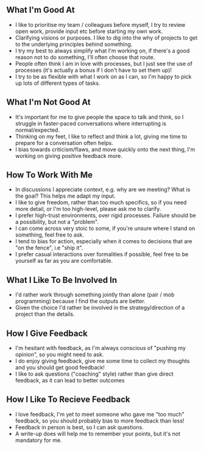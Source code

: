 
## What I'm Good At

* I like to prioritise my team / colleagues before myself, I try to review open work, provide input etc before starting my own work.
* Clarifying visions or purposes. I like to dig into the why of projects to get to the underlying principles behind something. 
* I try my best to always simplify what I'm working on, if there's a good reason not to do something, I'll often choose that route. 
* People often think I am in love with processes, but I just see the use of processes (it's actually a bonus if I don't have to set them up)!
* I try to be as flexible with what I work on as I can, so I'm happy to pick up lots of different types of tasks. 

## What I'm Not Good At

* It's important for me to give people the space to talk and think, so I struggle in faster-paced conversations where interrupting is normal/expected.
* Thinking on my feet, I like to reflect and think a lot, giving me time to prepare for a conversation often helps. 
* I bias towards criticism/flaws, and move quickly onto the next thing, I'm working on giving positive feedback more.

## How To Work With Me

* In discussions I appreciate context, e.g. why are we meeting? What is the goal? This helps me adapt my input.
* I like to give freedom, rather than too much specifics, so if you need more detail, or I'm too high-level, please ask me to clarify.
* I prefer high-trust environments, over rigid processes. Failure should be a possibility, but not a "problem".
* I can come across very stoic to some, if you're unsure where I stand on something, feel free to ask.
* I tend to bias for action, especially when it comes to decisions that are "on the fence", i.e "ship it".
* I prefer casual interactions over formalities if possible, feel free to be yourself as far as you are comfortable. 

## What I Like To Be Involved In

* I'd rather work through something jointly than alone (pair / mob programming) because I find the outputs are better. 
* Given the choice I'd rather be involved in the strategy/direction of a project than the details. 

## How I Give Feedback

* I'm hesitant with feedback, as I'm always conscious of "pushing my opinion", so you might need to ask.
* I do enjoy giving feedback, give me some time to collect my thoughts and you should get good feedback!
* I like to ask questions ("coaching" style) rather than give direct feedback, as it can lead to better outcomes

## How I Like To Recieve Feedback

* I love feedback, I'm yet to meet someone who gave me "too much" feedback, so you should probably bias to more feedback than less!
* Feedback in person is best, so I can ask questions.
* A write-up does will help me to remember your points, but it's not mandatory for me.
